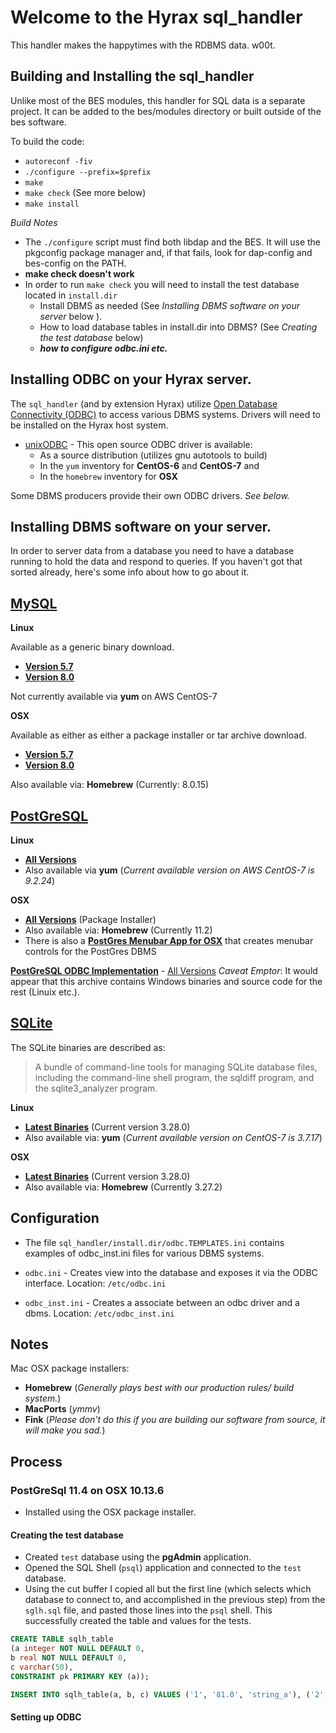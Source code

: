 

# Welcome to the Hyrax sql_handler
This handler makes the happytimes with the RDBMS data. w00t.

## Building and Installing the sql_handler
Unlike most of the BES modules, this handler for SQL data is a separate project.
It can be added to the bes/modules directory or built outside of the bes software.

To build the code:

* `autoreconf -fiv`
* `./configure --prefix=$prefix`
* `make`
* `make check` (See more below)
* `make install`

_Build Notes_
* The `./configure` script must find both libdap and the BES. It will use the 
pkgconfig package manager and, if that fails, look for dap-config and bes-config
on the PATH.
* **make check doesn't work**
* In order to run `make check` you will need to install the test database located 
in `install.dir` 
  * Install DBMS as needed (See _Installing DBMS software on your server_ below
  ).
  * How to load database tables in install.dir into DBMS? (See _Creating the test database_ below)
  * **_how to configure odbc.ini etc._**


## Installing ODBC on your Hyrax server.
The `sql_handler` (and by extension Hyrax) utilize 
[Open Database Connectivity (ODBC)](https://en.wikipedia.org/wiki/Open_Database_Connectivity) 
to access various DBMS systems. Drivers will need to be installed on the Hyrax host system. 

- [unixODBC](http://www.unixodbc.org) - This open source ODBC driver is available:
  - As a source distribution (utilizes gnu autotools to build)
  - In the `yum` inventory for **CentOS-6** and  **CentOS-7** and 
  - In the `homebrew` inventory for **OSX**


Some DBMS producers provide their own ODBC drivers. _See below._


## Installing DBMS software on your server.
In order to server data from a database you need to have a database running to
hold the data and respond to queries. If you haven't got that sorted already, 
here's some info about how to go about it.



## [MySQL](https://dev.mysql.com)

**Linux**

Available as a generic binary download.
* **[Version 5.7](https://dev.mysql.com/doc/refman/5.7/en/binary-installation.html)**
* **[Version 8.0](https://dev.mysql.com/doc/refman/8.0/en/binary-installation.html)**

Not currently available via **yum** on AWS CentOS-7

**OSX**

Available as either as either a package installer or tar archive download.
* **[Version 5.7](https://dev.mysql.com/doc/refman/5.7/en/osx-installation.html)**
* **[Version 8.0](https://dev.mysql.com/doc/refman/8.0/en/osx-installation.html)**

Also available via: **Homebrew** (Currently: 8.0.15)

## [PostGreSQL](https://www.enterprisedb.com)

**Linux** 
- **[All Versions](https://www.enterprisedb.com/downloads/postgres-postgresql-downloads)** 
- Also available via **yum** (_Current available version on AWS CentOS-7 is 9.2.24_)

**OSX** 
- **[All Versions](https://www.enterprisedb.com/downloads/postgres-postgresql-downloads)**  (Package Installer)
- Also available via: **Homebrew** (Currently 11.2)
- There is also a **[PostGres Menubar App for OSX](https://postgresapp.com)** that creates menubar controls for the PostGres DBMS

**[PostGreSQL ODBC Implementation](https://odbc.postgresql.org)** - [All Versions](https://www.postgresql.org/ftp/odbc/versions/) _Caveat Emptor_: It would appear that this archive contains Windows binaries and source code for the rest (Linuix etc.).


## [SQLite](https://www.sqlite.org)
The SQLite binaries are described as: 
> A bundle of command-line tools for managing SQLite database files, including 
the command-line shell program, the sqldiff program, and the sqlite3_analyzer 
program.

**Linux** 
- **[Latest Binaries](https://www.sqlite.org/download.html)** (Current version 
3.28.0)
- Also available via: **yum** (_Current available version on CentOS-7 is 3.7.17_)

**OSX** 
- **[Latest Binaries](https://www.sqlite.org/download.html)** (Current version 
3.28.0)
- Also available via: **Homebrew** (Currently  3.27.2)

## Configuration

* The file `sql_handler/install.dir/odbc.TEMPLATES.ini` contains examples of 
 odbc_inst.ini files for various DBMS systems.

* `odbc.ini` - Creates view into the database and exposes it via the ODBC 
interface. Location: `/etc/odbc.ini`

* `odbc_inst.ini` - Creates a associate between an odbc driver and a dbms. 
Location: `/etc/odbc_inst.ini`

## Notes

Mac OSX package installers:
- **Homebrew** (_Generally plays best with our production rules/ build system._)
- **MacPorts** (_ymmv_)
- **Fink** (_Please don't do this if you are building our software from source, 
it will make you sad._)


## Process

### PostGreSql 11.4 on OSX 10.13.6

- Installed using the OSX package installer.

#### Creating the test database
- Created `test` database using the **pgAdmin** application.
- Opened the SQL Shell (`psql`) application and connected to the `test` database.
- Using the cut buffer I copied all but the first line (which selects which database to connect to, and accomplished in the previous step) from the `sglh.sql` file, and pasted those lines into the `psql` shell. This successfully created the table and values for the tests.

```sql
CREATE TABLE sqlh_table 
(a integer NOT NULL DEFAULT 0,
b real NOT NULL DEFAULT 0,
c varchar(50),
CONSTRAINT pk PRIMARY KEY (a));

INSERT INTO sqlh_table(a, b, c) VALUES ('1', '81.0', 'string_a'), ('2', '61.1', 'string_b'), ('3', '51.0', 'string_c'), ('4', '2100.0', 'string_d'), ('5', '21.0', 'string_e'), ('6', '4133.0', 'string_f'), ('7', '31.4', 'string_g'), ('8', '21.3', 'string_h'), ('9', '11.6', 'string_i'), ('10', '22.2', 'string_j');
```

#### Setting up ODBC


